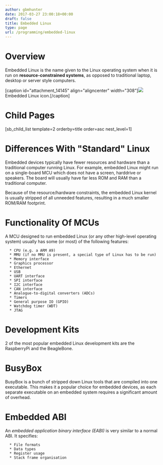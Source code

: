 ```yaml
---
author: gbmhunter
date: 2017-03-27 23:00:18+00:00
draft: false
title: Embedded Linux
type: page
url: /programming/embedded-linux
---
```


# Overview




Embedded Linux is the name given to the Linux operating system when it is run on **resource-constrained systems**, as opposed to traditional laptop, desktop or server style computers.


[caption id="attachment_14145" align="aligncenter" width="308"][![](/images/2017/03/embedded-linux-icon.png)
](/images/2017/03/embedded-linux-icon.png) Embedded Linux icon.[/caption]


# Child Pages




[sb_child_list template=2 orderby=title order=asc nest_level=1]




# Differences With "Standard" Linux




Embedded devices typically have fewer resources and hardware than a traditional computer running Linux. For example, embedded Linux might run on a single-board MCU which does not have a screen, harddrive or speakers. The board will usually have far less ROM and RAM than a traditional computer.




Because of the resource/hardware constraints, the embedded Linux kernel is usually stripped of all unneeded features, resulting in a much smaller ROM/RAM footprint.




# Functionality Of MCUs




A MCU designed to run embedded Linux (or any other high-level operating system) usually has some (or most) of the following features:





	  * CPU (e.g. a ARM A9)
	  * MMU (if no MMU is present, a special type of Linux has to be run)
	  * Memory interface
	  * Graphics processor
	  * Ethernet
	  * USB
	  * UART interface
	  * SPI interface
	  * I2C interface
	  * CAN interface
	  * Analogue-to-digital converters (ADCs)
	  * Timers
	  * General purpose IO (GPIO)
	  * Watchdog timer (WDT)
	  * JTAG



# Development Kits




2 of the most popular embedded Linux development kits are the RaspberryPi and the BeagleBone.




# BusyBox




BusyBox is a bunch of stripped down Linux tools that are compiled into one executable. This makes it a popular choice for embedded devices, as each separate executable on an embedded system requires a significant amount of overhead.




# Embedded ABI




An _embedded application binary interface (EABI)_ is very similar to a normal ABI. It specifies:





	  * File formats
	  * Data types
	  * Register usage
	  * Stack frame organisation

